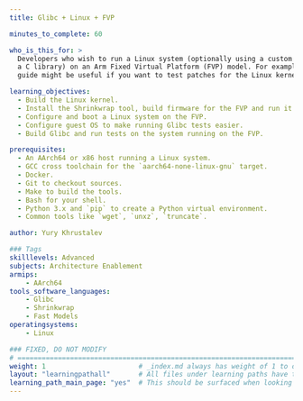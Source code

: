 ```yaml
---
title: Glibc + Linux + FVP

minutes_to_complete: 60

who_is_this_for: >
  Developers who wish to run a Linux system (optionally using a custom kernel and
  a C library) on an Arm Fixed Virtual Platform (FVP) model. For example, this
  guide might be useful if you want to test patches for the Linux kernel or Glibc.

learning_objectives: 
  - Build the Linux kernel.
  - Install the Shrinkwrap tool, build firmware for the FVP and run it.
  - Configure and boot a Linux system on the FVP.
  - Configure guest OS to make running Glibc tests easier.
  - Build Glibc and run tests on the system running on the FVP.

prerequisites:
  - An AArch64 or x86 host running a Linux system.
  - GCC cross toolchain for the `aarch64-none-linux-gnu` target.
  - Docker.
  - Git to checkout sources.
  - Make to build the tools.
  - Bash for your shell.
  - Python 3.x and `pip` to create a Python virtual environment.
  - Common tools like `wget`, `unxz`, `truncate`.

author: Yury Khrustalev

### Tags
skilllevels: Advanced
subjects: Architecture Enablement
armips:
    - AArch64
tools_software_languages:
    - Glibc
    - Shrinkwrap
    - Fast Models
operatingsystems:
    - Linux

### FIXED, DO NOT MODIFY
# ================================================================================
weight: 1                       # _index.md always has weight of 1 to order correctly
layout: "learningpathall"       # All files under learning paths have this same wrapper
learning_path_main_page: "yes"  # This should be surfaced when looking for related content. Only set for _index.md of learning path content.
---
```

